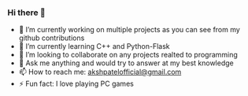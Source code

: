 ### Hi there 👋

<!--
**aksh0010/aksh0010** is a ✨ _special_ ✨ repository because its `README.md` (this file) appears on your GitHub profile.

Here are some ideas to get you started:
-->
- 🔭 I’m currently working on multiple projects as you can see from my github contributions
- 🌱 I’m currently learning C++ and Python-Flask
- 👯 I’m looking to collaborate on any projects realted to programming
- 💬 Ask me anything and would try to answer at my best knowledge
- 📫 How to reach me: akshpatelofficial@gmail.com
- ⚡ Fun fact: I love playing PC games


